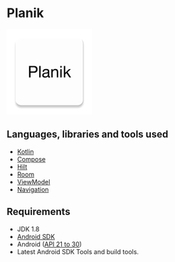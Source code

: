 # Planik

![](app/src/main/res/mipmap-xxxhdpi/ic_launcher.png)

## Languages, libraries and tools used

* [Kotlin](https://kotlinlang.org/)
* [Compose](https://developer.android.com/jetpack/compose)
* [Hilt](https://developer.android.com/training/dependency-injection/hilt-android)
* [Room](https://developer.android.com/topic/libraries/architecture/room.html)
* [ViewModel](https://developer.android.com/topic/libraries/architecture/viewmodel)
* [Navigation](https://developer.android.com/jetpack/compose/navigation)

## Requirements

* JDK 1.8
* [Android SDK](https://developer.android.com/studio/index.html)
* Android ([API 21 to 30](https://developer.android.com/preview/api-overview.html))
* Latest Android SDK Tools and build tools.